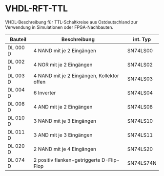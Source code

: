 # VHDL-RFT-TTL
VHDL-Beschreibung für TTL-Schaltkreise aus Ostdeutschland zur Verwendung in Simulationen oder FPGA-Nachbauten.

Bauteil   | Beschreibung                               | int. Typ
-------   | ------------                               | --------
DL 000 D  | 4 NAND mit je 2 Eingängen                  | SN74LS00
DL 002 D  | 4 NOR mit je 2 Eingängen                   | SN74LS02
DL 003 D  | 4 NAND mit je 2 Eingängen, Kollektor offen | SN74LS03
DL 004 D  | 6 Inverter                                 | SN74LS04 
DL 008 D  | 4 AND mit je 2 Eingängen                   | SN74LS08
DL 010 D  | 3 NAND mit je 3 Eingängen                  | SN74LS10
DL 011 D  | 3 AND mit je 3 Eingängen                   | SN74LS11
DL 020 D  | 2 NAND mit je 4 Eingängen                  | SN74LS20
DL 074 D  | 2 positiv flanken-getriggerte D-Flip-Flop  | SN74LS74N 
